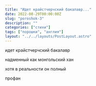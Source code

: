 ```yaml
---
title: "Идет крайстчерчский бакалавр..."
date: 2022-08-29T00:00:00Z
slug: "poroshok-3"
description: ""
categories: ["стихи"]
tags: ["порошки", "англия"]
layout: "../../layouts/PostLayout.astro"
---
```


идет крайстчерчский бакалавр

надменный как монгольский хан

хотя в реальности он полный

профан
